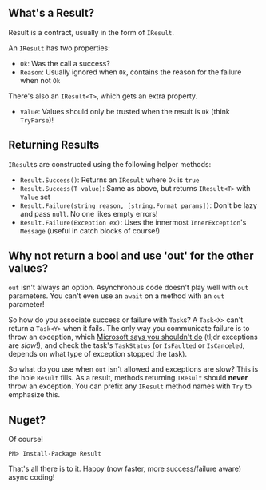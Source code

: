 ## What's a Result?
Result is a contract, usually in the form of `IResult`.

An `IResult` has two properties:
* `Ok`: Was the call a success?
* `Reason`: Usually ignored when `Ok`, contains the reason for the failure when not `Ok`

There's also an `IResult<T>`, which gets an extra property.
* `Value`: Values should only be trusted when the result is `Ok` (think `TryParse`)!


## Returning Results
`IResult`s are constructed using the following helper methods:
* `Result.Success()`: Returns an `IResult` where `Ok` is `true`
* `Result.Success(T value)`: Same as above, but returns `IResult<T>` with `Value` set
* `Result.Failure(string reason, [string.Format params])`: Don't be lazy and pass `null`.  No one likes empty errors!
* `Result.Failure(Exception ex)`: Uses the innermost `InnerException`'s `Message` (useful in catch blocks of course!)

## Why not return a bool and use 'out' for the other values?
`out` isn't always an option.  Asynchronous code doesn't play well with `out` parameters.  You can't even use an `await` on a method with an `out` parameter!

So how do you associate success or failure with `Task`s?  A `Task<X>` can't return a `Task<Y>` when it fails.  The only way you communicate failure is to throw an exception, which [Microsoft says you shouldn't do](http://msdn.microsoft.com/en-us/library/dd264997.aspx) (tl;dr exceptions are _slow_!), and check the task's `TaskStatus` (or `IsFaulted` or `IsCanceled`, depends on what type of exception stopped the task).

So what do you use when `out` isn't allowed and exceptions are slow?  This is the hole `Result` fills.  As a result, methods returning `IResult` should **never** throw an exception.  You can prefix any `IResult` method names with `Try` to emphasize this.


## Nuget?
Of course!
```
PM> Install-Package Result
```

That's all there is to it.  Happy (now faster, more success/failure aware) async coding!
